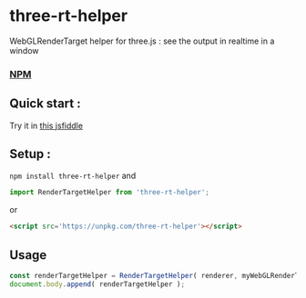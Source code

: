 # three-rt-helper
WebGLRenderTarget helper for three.js : see the output in realtime in a window

### [NPM](https://www.npmjs.com/package/three-rt-helper)

## Quick start :

Try it in [this jsfiddle](https://jsfiddle.net/felixmariotto/b5x8f31h/)

## Setup :

`npm install three-rt-helper`
and
```js
import RenderTargetHelper from 'three-rt-helper';
```

or

```html
<script src='https://unpkg.com/three-rt-helper'></script>
```

## Usage

```js
const renderTargetHelper = RenderTargetHelper( renderer, myWebGLRenderTarget );
document.body.append( renderTargetHelper );
```
